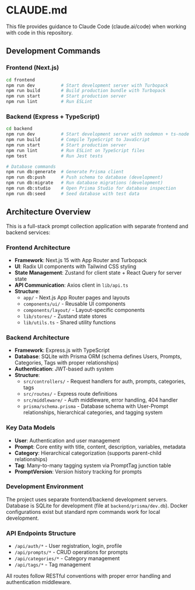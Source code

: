# CLAUDE.md

This file provides guidance to Claude Code (claude.ai/code) when working with code in this repository.

## Development Commands

### Frontend (Next.js)
```bash
cd frontend
npm run dev          # Start development server with Turbopack
npm run build        # Build production bundle with Turbopack
npm run start        # Start production server
npm run lint         # Run ESLint
```

### Backend (Express + TypeScript)
```bash
cd backend
npm run dev          # Start development server with nodemon + ts-node
npm run build        # Compile TypeScript to JavaScript
npm run start        # Start production server
npm run lint         # Run ESLint on TypeScript files
npm test             # Run Jest tests

# Database commands
npm run db:generate  # Generate Prisma client
npm run db:push      # Push schema to database (development)
npm run db:migrate   # Run database migrations (development)
npm run db:studio    # Open Prisma Studio for database inspection
npm run db:seed      # Seed database with test data
```

## Architecture Overview

This is a full-stack prompt collection application with separate frontend and backend services:

### Frontend Architecture
- **Framework**: Next.js 15 with App Router and Turbopack
- **UI**: Radix UI components with Tailwind CSS styling
- **State Management**: Zustand for client state + React Query for server state
- **API Communication**: Axios client in `lib/api.ts`
- **Structure**: 
  - `app/` - Next.js App Router pages and layouts
  - `components/ui/` - Reusable UI components
  - `components/layout/` - Layout-specific components  
  - `lib/stores/` - Zustand state stores
  - `lib/utils.ts` - Shared utility functions

### Backend Architecture
- **Framework**: Express.js with TypeScript
- **Database**: SQLite with Prisma ORM (schema defines Users, Prompts, Categories, Tags with proper relationships)
- **Authentication**: JWT-based auth system
- **Structure**:
  - `src/controllers/` - Request handlers for auth, prompts, categories, tags
  - `src/routes/` - Express route definitions
  - `src/middleware/` - Auth middleware, error handling, 404 handler
  - `prisma/schema.prisma` - Database schema with User-Prompt relationships, hierarchical categories, and tagging system

### Key Data Models
- **User**: Authentication and user management
- **Prompt**: Core entity with title, content, description, variables, metadata
- **Category**: Hierarchical categorization (supports parent-child relationships)
- **Tag**: Many-to-many tagging system via PromptTag junction table
- **PromptVersion**: Version history tracking for prompts

### Development Environment
The project uses separate frontend/backend development servers. Database is SQLite for development (file at `backend/prisma/dev.db`). Docker configurations exist but standard npm commands work for local development.

### API Endpoints Structure
- `/api/auth/*` - User registration, login, profile
- `/api/prompts/*` - CRUD operations for prompts
- `/api/categories/*` - Category management
- `/api/tags/*` - Tag management

All routes follow RESTful conventions with proper error handling and authentication middleware.